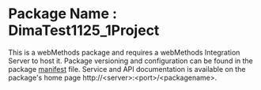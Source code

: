 # Package Name : DimaTest1125_1Project
This is a webMethods package and requires a webMethods Integration Server to host it. Package versioning and configuration can be found in the package [manifest](./DimaTest1125_1Project/manifest.v3) file. Service and API documentation is available on the package's home page http://&lt;server&gt;:&lt;port&gt;/&lt;packagename>.